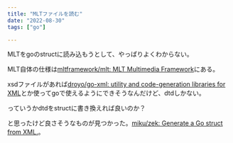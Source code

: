 ```yaml
---
title: "MLTファイルを読む"
date: "2022-08-30"
tags: ["go"]

---
```


MLTをgoのstructに読み込もうとして、やっぱりよくわからない。

MLT自体の仕様は[mltframework/mlt: MLT Multimedia Framework](https://github.com/mltframework/mlt)にある。

xsdファイルがあれば[droyo/go-xml: utility and code-generation libraries for XML](https://github.com/droyo/go-xml)とか使ってgoで使えるようにできそうなんだけど、dtdしかない。

っていうかdtdをstructに書き換えれば良いのか？

と思ったけど良さそうなものが見つかった。[miku/zek: Generate a Go struct from XML.](https://github.com/miku/zek)。
